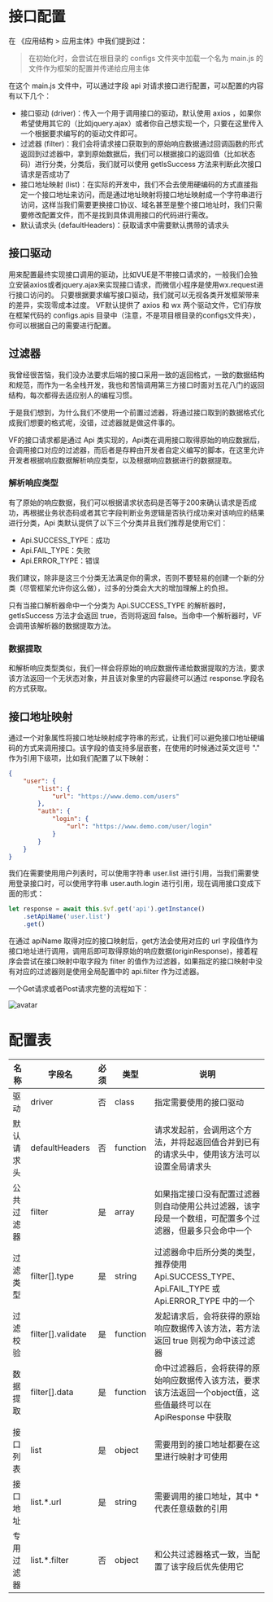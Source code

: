 # 接口配置
在 《应用结构 > 应用主体》中我们提到过：

> 在初始化时，会尝试在根目录的 configs 文件夹中加载一个名为 main.js 的文件作为框架的配置并传递给应用主体

在这个 main.js 文件中，可以通过字段 api 对请求接口进行配置，可以配置的内容有以下几个：

- 接口驱动 (driver)：传入一个用于调用接口的驱动，默认使用 axios ，如果你希望使用其它的（比如jquery.ajax）或者你自己想实现一个，只要在这里传入一个根据要求编写的的驱动文件即可。
- 过滤器 (filter)：我们会将请求接口获取到的原始响应数据通过回调函数的形式返回到过滤器中，拿到原始数据后，我们可以根据接口的返回值（比如状态码）进行分类，分类后，我们就可以使用 getIsSuccess 方法来判断此次接口请求是否成功了
- 接口地址映射 (list)：在实际的开发中，我们不会去使用硬编码的方式直接指定一个接口地址来访问，而是通过地址映射将接口地址映射成一个字符串进行访问，这样当我们需要更换接口协议、域名甚至是整个接口地址时，我们只需要修改配置文件，而不是找到具体调用接口的代码进行需改。
- 默认请求头 (defaultHeaders)：获取请求中需要默认携带的请求头

## 接口驱动
用来配置最终实现接口调用的驱动，比如VUE是不带接口请求的，一般我们会独立安装axios或者jquery.ajax来实现接口请求，而微信小程序是使用wx.request进行接口访问的。
只要根据要求编写接口驱动，我们就可以无视各类开发框架带来的差异，实现零成本过度。
VF默认提供了 axios 和 wx 两个驱动文件，它们存放在框架代码的 configs.apis 目录中（注意，不是项目根目录的configs文件夹），你可以根据自己的需要进行配置。

## 过滤器
我曾经很苦恼，我们没办法要求后端的接口采用一致的返回格式，一致的数据结构和规范，而作为一名全栈开发，我也和苦恼调用第三方接口时面对五花八门的返回结构，每次都得去适应别人的编程习惯。

于是我们想到，为什么我们不使用一个前置过滤器，将通过接口取到的数据格式化成我们想要的格式呢，没错，过滤器就是做这件事的。

VF的接口请求都是通过 Api 类实现的，Api类在调用接口取得原始的响应数据后，会调用接口对应的过滤器，而后者是存粹由开发者自定义编写的脚本，在这里允许开发者根据响应数据解析响应类型，以及根据响应数据进行的数据提取。

### 解析响应类型
有了原始的响应数据，我们可以根据请求状态码是否等于200来确认请求是否成功，再根据业务状态码或者其它字段判断业务逻辑是否执行成功来对该响应的结果进行分类，Api 类默认提供了以下三个分类并且我们推荐是使用它们：
- Api.SUCCESS_TYPE：成功
- Api.FAIL_TYPE：失败
- Api.ERROR_TYPE：错误

我们建议，除非是这三个分类无法满足你的需求，否则不要轻易的创建一个新的分类（尽管框架允许你这么做），过多的分类会大大的增加理解上的负担。

只有当接口解析器命中一个分类为 Api.SUCCESS_TYPE 的解析器时，getIsSuccess 方法才会返回 true，否则将返回 false。当命中一个解析器时，VF会调用该解析器的数据提取方法。

### 数据提取
和解析响应类型类似，我们一样会将原始的响应数据传递给数据提取的方法，要求该方法返回一个无状态对象，并且该对象里的内容最终可以通过 response.字段名 的方式获取。

## 接口地址映射
通过一个对象属性将接口地址映射成字符串的形式，让我们可以避免接口地址硬编码的方式来调用接口。该字段的值支持多层嵌套，在使用的时候通过英文逗号 "." 作为引用下级项，比如我们配置了以下映射：
```json
{
    "user": {
        "list": {
            "url": "https://www.demo.com/users"
        },
        "auth": {
            "login": {
                "url": "https://www.demo.com/user/login"
            }
        }
    }
}
```
我们在需要使用用户列表时，可以使用字符串 user.list 进行引用，当我们需要使用登录接口时，可以使用字符串 user.auth.login 进行引用，现在调用接口变成下面的形式：
```javascript
let response = await this.$vf.get('api').getInstance()
    .setApiName('user.list')
    .get()
```
在通过 apiName 取得对应的接口映射后，get方法会使用对应的 url 字段值作为接口地址进行调用，调用后即可取得原始的响应数据(originResponse)，接着程序会尝试在接口映射中取字段为 filter 的值作为过滤器，如果指定的接口映射中没有对应的过滤器则是使用全局配置中的 api.filter 作为过滤器。

一个Get请求或者Post请求完整的流程如下：

![avatar](images/接口请求流程图.png)

# 配置表
| 名称    | 字段名               | 必须 | 类型       | 说明                                                                     |
|-------|-------------------|----|----------|------------------------------------------------------------------------|
| 驱动    | driver            | 否  | class    | 指定需要使用的接口驱动                                                            |
| 默认请求头 | defaultHeaders    | 否  | function | 请求发起前，会调用这个方法，并将起返回值合并到已有的请求头中，使用该方法可以设置全局请求头                          |
| 公共过滤器 | filter            | 是  | array    | 如果指定接口没有配置过滤器则自动使用公共过滤器，该字段是一个数组，可配置多个过滤器，但最多只会命中一个                    |
| 过滤类型  | filter[].type     | 是  | string   | 过滤器命中后所分类的类型，推荐使用 Api.SUCCESS_TYPE、Api.FAIL_TYPE 或 Api.ERROR_TYPE 中的一个 |
| 过滤校验  | filter[].validate | 是  | function | 发起请求后，会将获得的原始响应数据传入该方法，若方法返回 true 则视为命中该过滤器                            |
| 数据提取  | filter[].data     | 是  | function | 命中过滤器后，会将获得的原始响应数据传入该方法，要求该方法返回一个object值，这些值最终可以在 ApiResponse 中获取      |
| 接口列表  | list              | 是  | object   | 需要用到的接口地址都要在这里进行映射才可使用                                                 |
| 接口地址  | list.*.url        | 是  | string   | 需要调用的接口地址，其中 * 代表任意级数的引用                                               |
| 专用过滤器 | list.*.filter     | 否  | object   | 和公共过滤器格式一致，当配置了该字段后优先使用它                                               |

